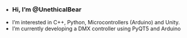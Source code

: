 - ### Hi, I’m @UnethicalBear
- I’m interested in C++, Python, Microcontrollers (Arduino) and Unity.
- I’m currently developing a DMX controller using PyQT5 and Arduino


<!---
UnethicalBear/UnethicalBear is a ✨ special ✨ repository because its `README.md` (this file) appears on your GitHub profile.
You can click the Preview link to take a look at your changes.
--->
